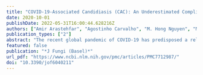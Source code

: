 ```yaml
---
title: "COVID-19-Associated Candidiasis (CAC): An Underestimated Complication in the Absence of Immunological Predispositions?"
date: 2020-10-01
publishDate: 2022-05-31T16:00:44.628216Z
authors: ["Amir Arastehfar", "Agostinho Carvalho", "M. Hong Nguyen", "Mohammad Taghi Hedayati", "Mihai G. Netea", "David S. Perlin", "Martin Hoenigl"]
publication_types: ["2"]
abstract: "The recent global pandemic of COVID-19 has predisposed a relatively high number of patients to acute respiratory distress syndrome (ARDS), which carries a risk of developing super-infections. Candida species are major constituents of the human mycobiome and the main cause of invasive fungal infections, with a high mortality rate. Invasive yeast infections (IYIs) are increasingly recognized as s complication of severe COVID-19. Despite the marked immune dysregulation in COVID-19, no prominent defects have been reported in immune cells that are critically required for immunity to Candida. This suggests that relevant clinical factors, including prolonged ICU stays, central venous catheters, and broad-spectrum antibiotic use, may be key factors causing COVID-19 patients to develop IYIs. Although data on the comparative performance of diagnostic tools are often lacking in COVID-19 patients, a combination of serological and molecular techniques may present a promising option for the identification of IYIs. Clinical awareness and screening are needed, as IYIs are difficult to diagnose, particularly in the setting of severe COVID-19. Echinocandins and azoles are the primary antifungal used to treat IYIs, yet the therapeutic failures exerted by multidrug-resistant Candida spp. such as C. auris and C. glabrata call for the development of new antifungal drugs with novel mechanisms of action."
featured: false
publication: "*J Fungi (Basel)*"
url_pdf: "https://www.ncbi.nlm.nih.gov/pmc/articles/PMC7712987/"
doi: "10.3390/jof6040211"
---
```



